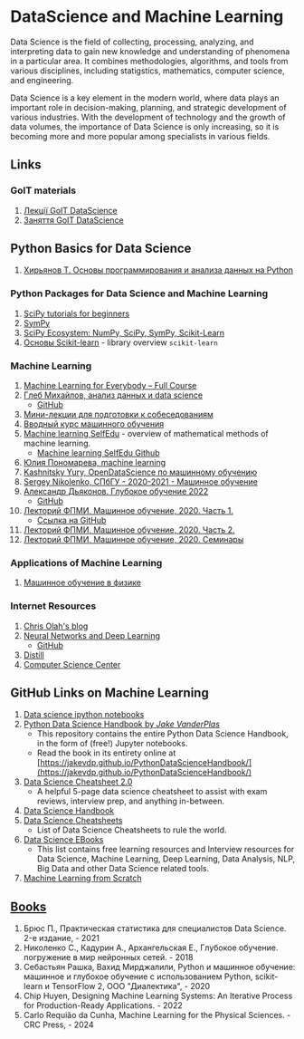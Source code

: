 # DataScience and Machine Learning

Data Science is the field of collecting, processing, analyzing, and interpreting data to gain new knowledge and understanding of phenomena in a particular area. It combines methodologies, algorithms, and tools from various disciplines, including statigstics, mathematics, computer science, and engineering.

Data Science is a key element in the modern world, where data plays an important role in decision-making, planning, and strategic development of various industries. With the development of technology and the growth of data volumes, the importance of Data Science is only increasing, so it is becoming more and more popular among specialists in various fields.

## Links


### GoIT materials

1. [Лекції GoIT DataScience](https://www.youtube.com/playlist?list=PLSedFp3uvY2WRdUffjDH_Tn3VxYRga37F)
2. [Заняття GoIT DataScience](https://www.youtube.com/playlist?list=PLSedFp3uvY2WGKEwxy5ihF_U2HVaDXXgF)

## Python Basics for Data Science

1. [Хирьянов Т. Основы программирования и анализа данных на Python](https://www.youtube.com/playlist?list=PL2mBTfXHM2qgCMm8RtXm59w27bPTQx55I)

### Python Packages for Data Science and Machine Learning

1. [SciPy tutorials for beginners](https://www.youtube.com/playlist?list=PL1A5nGiCuuctkzARw3rfKIKUJEmby3X14)
2. [SymPy](https://www.youtube.com/playlist?list=PLSE7WKf_qqo1T5VV1nqXTj2iNiSpFk72T)
3. [SciPy Ecosystem: NumPy, SciPy, SymPy, Scikit-Learn](https://www.youtube.com/playlist?list=PLSE7WKf_qqo3-ZCrwqlwXC7si3ZBa0OOs)
4. [Основы Scikit-learn](https://youtu.be/sNDW8d8eB1U) - library overview `scikit-learn`

### Machine Learning

1. [Machine Learning for Everybody – Full Course](https://www.youtube.com/watch?v=i_LwzRVP7bg&t=443s&ab_channel=freeCodeCamp.org)
2. [Глеб Михайлов, анализ данных и data science](https://www.youtube.com/@GlebMikhaylov)
   - [GitHub](https://github.com/glebmikha/ds-course)
3. [Мини-лекции для подготовки к собеседованиям](https://www.youtube.com/playlist?list=PLOKb3HTyuVMC0-NAlngaHJou7IjECakUI)
4. [Вводный курс машинного обучения](https://www.youtube.com/playlist?list=PLX9afROa9MG19JK0JMoy4tIrHvx_z6dHZ)
5. [Machine learning SelfEdu](https://proproprogs.ru/ml) - overview of mathematical methods of machine learning.
   - [Machine learning SelfEdu Github](https://github.com/selfedu-rus/machine_learning)
6. [Юлия Пономарева, machine learning](https://www.youtube.com/@machine_learrrning/videos)
7. [Kashnitsky Yury, OpenDataScience по машинному обучению](https://www.youtube.com/playlist?list=PLVlY_7IJCMJdgcCtQfzj5j8OVB_Y0GJCl)
8. [Sergey Nikolenko, СПбГУ - 2020-2021 - Машинное обучение](https://www.youtube.com/playlist?list=PLwdBkWbW0oHEUmY07a0G5jabP_fWfGQet)
9. [Александр Дьяконов. Глубокое обучение 2022](https://www.youtube.com/playlist?list=PLaRUeIuewv8BYOrm6HBgJKbGUD-jcBQpW)
    - [GitHub](https://github.com/Dyakonov/DL/tree/master)
10. [Лекторий ФПМИ, Машинное обучение, 2020. Часть 1.](https://www.youtube.com/playlist?list=PL4_hYwCyhAvZyW6qS58x4uElZgAkMVUvj)
    - [Ссылка на GitHub](https://github.com/girafe-ai/ml-course)
11. [Лекторий ФПМИ, Машинное обучение, 2020. Часть 2.](https://www.youtube.com/playlist?list=PL4_hYwCyhAvY7k32D65q3xJVo8X8dc3Ye)
12. [Лекторий ФПМИ, Машинное обучение, 2020. Семинары](https://www.youtube.com/playlist?list=PL4_hYwCyhAvZLp0CTIDVQr9FtDR_7DaUr)

### Applications of Machine Learning

1. [Машинное обучение в физике](https://www.youtube.com/playlist?list=PLcsjsqLLSfNDi6JXY5GYYXLC7sUZ_ZH1o)

### Internet Resources

1. [Chris Olah's blog](http://colah.github.io/)
2. [Neural Networks and Deep Learning](http://neuralnetworksanddeeplearning.com/)
    - [GitHub](https://github.com/mnielsen/neural-networks-and-deep-learning)
3. [Distill](https://distill.pub/)
4. [Computer Science Center](https://compscicenter.ru/teachers/618/)


## GitHub Links on Machine Learning

1. [Data science ipython notebooks](https://github.com/donnemartin/data-science-ipython-notebooks)
2. [Python Data Science Handbook by *Jake VanderPlas*](https://github.com/jakevdp/PythonDataScienceHandbook)
   - This repository contains the entire Python Data Science Handbook, in the form of (free!) Jupyter notebooks.
   - Read the book in its entirety online at [https://jakevdp.github.io/PythonDataScienceHandbook/](https://jakevdp.github.io/PythonDataScienceHandbook/)
3. [Data Science Cheatsheet 2.0](https://github.com/aaronwangy/Data-Science-Cheatsheet)
   - A helpful 5-page data science cheatsheet to assist with exam reviews, interview prep, and anything in-between. 
4. [Data Science Handbook](https://github.com/CodexploreRepo/data-science)
5. [Data Science Cheatsheets](https://github.com/FavioVazquez/ds-cheatsheets)
   - List of Data Science Cheatsheets to rule the world.
6. [Data Science EBooks](https://github.com/data-science-projects-and-resources/Data-Science-EBooks#cheat-sheets)
   - This list contains free learning resources and Interview resources for Data Science, Machine Learning, Deep Learning, Data Analysis, NLP, Big Data and other Data Science related tools.
7. [Machine Learning from Scratch](https://github.com/dafriedman97/mlbook)

## [Books](https://www.youtube.com/watch?v=xtT-cI5mPcE&t=305s&ab_channel=miracl6)

1. Брюс П., Практическая статистика для специалистов Data Science. 2-е издание, - 2021
2. Николенко С., Кадурин А., Архангельская Е., Глубокое обучение. погружение в мир нейронных сетей. - 2018
3. Себастьян Рашка, Вахид Мирджалили, Python и машинное обучение: машинное и глубокое обучение с использованием Python, scikit-learn и TensorFlow 2, ООО "Диалектика", - 2020
4. Chip Huyen, Designing Machine Learning Systems: An Iterative Process for Production-Ready Applications. - 2022
5. Carlo Requião da Cunha, Machine Learning for the Physical Sciences. - CRC Press, - 2024

